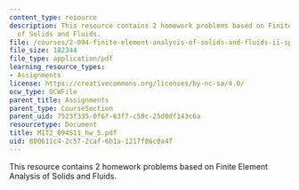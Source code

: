 ```yaml
---
content_type: resource
description: This resource contains 2 homework problems based on Finite Element Analysis
  of Solids and Fluids.
file: /courses/2-094-finite-element-analysis-of-solids-and-fluids-ii-spring-2011/800611c42c572caf6b1a1217f86c0a47_MIT2_094S11_hw_5.pdf
file_size: 182344
file_type: application/pdf
learning_resource_types:
- Assignments
license: https://creativecommons.org/licenses/by-nc-sa/4.0/
ocw_type: OCWFile
parent_title: Assignments
parent_type: CourseSection
parent_uid: 7523f335-0f6f-63f7-c50c-25d0df143c6a
resourcetype: Document
title: MIT2_094S11_hw_5.pdf
uid: 800611c4-2c57-2caf-6b1a-1217f86c0a47
---
```

This resource contains 2 homework problems based on Finite Element Analysis of Solids and Fluids.